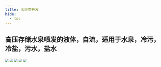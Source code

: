 ```yaml
---
title: 水泉类开发
hide:
  - toc
---
```


## 高压存储水泉喷发的液体，自流，适用于水泉，冷污，冷盐，污水，盐水

<img src="..\img\hotWater\1.png" style="zoom: 67%;" />
<img src="..\img\hotWater\2.png" style="zoom: 67%;" />
<img src="..\img\hotWater\3.png" style="zoom: 67%;" />
<img src="..\img\hotWater\4.png" style="zoom: 67%;" />
<img src="..\img\hotWater\5.png" style="zoom: 67%;" />